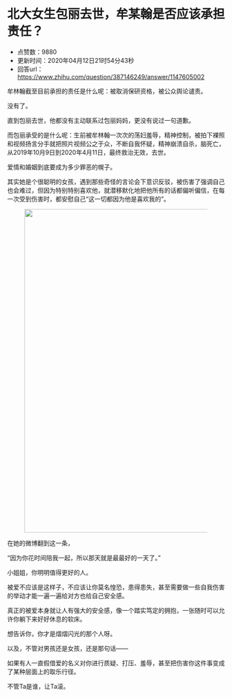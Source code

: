# 北大女生包丽去世，牟某翰是否应该承担责任？
- 点赞数：9880
- 更新时间：2020年04月12日21时54分43秒
- 回答url：https://www.zhihu.com/question/387146249/answer/1147605002
<body>
 <p data-pid="FmNqS4Qz">牟林翰截至目前承担的责任是什么呢：被取消保研资格，被公众舆论谴责。</p>
 <p data-pid="J-RuiGSG">没有了。</p>
 <p data-pid="g6ejKhqY">直到包丽去世，他都没有主动联系过包丽妈妈，更没有说过一句道歉。</p>
 <p data-pid="U5zuACCg">而包丽承受的是什么呢：生前被牟林翰一次次的荡妇羞辱，精神控制，被拍下裸照和视频扬言分手就把照片视频公之于众，不断自我怀疑，精神崩溃自杀，脑死亡，从2019年10月9日到2020年4月11日，最终救治无效，去世。</p>
 <p data-pid="9edksqRz">爱情和婚姻到底要成为多少罪恶的幌子。</p>
 <p data-pid="VBkosiSp">其实她是个很聪明的女孩，遇到那些奇怪的言论会下意识反驳，被伤害了强调自己也会难过，但因为特别特别喜欢他，就潜移默化地把他所有的话都偏听偏信，在每一次受到伤害时，都安慰自己“这一切都因为他是喜欢我的”。</p>
 <figure data-size="normal">
  <img src="https://pic1.zhimg.com/50/v2-68ea2827d8388c38ebce302b26dd64ae_720w.jpg?source=1940ef5c" data-rawwidth="750" data-rawheight="758" data-size="normal" data-original-token="v2-af6ed6a300ddf6cdc00716ab7f34eebf" data-default-watermark-src="https://picx.zhimg.com/50/v2-874371d4904e30cfba5f123f1294b045_720w.jpg?source=1940ef5c" class="origin_image zh-lightbox-thumb" width="750" data-original="https://pic1.zhimg.com/v2-68ea2827d8388c38ebce302b26dd64ae_r.jpg?source=1940ef5c">
 </figure>
 <p data-pid="UvA5jNS5">在她的微博翻到这一条，</p>
 <p data-pid="2V-RHNF8">“因为你花时间陪我一起，所以那天就是最最好的一天了。”</p>
 <p data-pid="hsZd_AuR">小姐姐，你明明值得更好的人。</p>
 <p data-pid="zp8czznX">被爱不应该是这样子，不应该让你莫名惶恐，患得患失，甚至需要做一些自我伤害的举动才能一遍一遍给对方也给自己安全感。</p>
 <p data-pid="eGlXitoU">真正的被爱本身就让人有强大的安全感，像一个踏实笃定的拥抱，一张随时可以允许你躺下来好好休息的软床。</p>
 <p data-pid="2NUFwT59">想告诉你，你才是熠熠闪光的那个人呀。</p>
 <p data-pid="hdvPhFJf">以及，不管对男孩还是女孩，还是那句话——</p>
 <p data-pid="9r2bxUy1">如果有人一直假借爱的名义对你进行质疑、打压、羞辱，甚至把伤害你这件事变成了某种层面上的取乐行径。</p>
 <p data-pid="JKqNiJUh">不管Ta是谁，让Ta滚。</p>
</body>